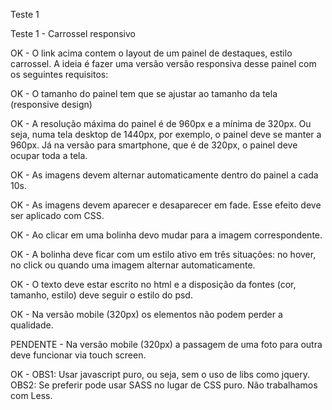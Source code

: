 Teste 1

Teste 1 - Carrossel responsivo

OK - O link acima contem o layout de um painel de destaques, estilo carrossel. A ideia é fazer uma versão versão responsiva desse painel com os seguintes requisitos:

OK - O tamanho do painel tem que se ajustar ao tamanho da tela (responsive design)

OK - A resolução máxima do painel é de 960px e a mínima de 320px. Ou seja, numa tela desktop de 1440px, por exemplo, o painel deve se manter a 960px. Já na versão para smartphone, que é de 320px, o painel deve ocupar toda a tela.

OK - As imagens devem alternar automaticamente dentro do painel a cada 10s.

OK - As imagens devem aparecer e desaparecer em fade. Esse efeito deve ser aplicado com CSS.

OK - Ao clicar em uma bolinha devo mudar para a imagem correspondente. 

OK - A bolinha deve ficar com um estilo ativo em três situações: no hover, no click ou quando uma imagem alternar automaticamente.

OK - O texto deve estar escrito no html e a disposição da fontes (cor, tamanho, estilo) deve seguir o estilo do psd.

OK - Na versão mobile (320px) os elementos não podem perder a qualidade.

PENDENTE - Na versão mobile (320px) a passagem de uma foto para outra deve funcionar via touch screen. 

OK - OBS1: Usar javascript puro, ou seja, sem o uso de libs como jquery.
OBS2: Se preferir pode usar SASS no lugar de CSS puro. Não trabalhamos com Less.
